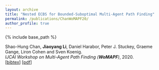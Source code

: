 ```yaml
---
layout: archive
title: "Nested ECBS for Bounded-Suboptimal Multi-Agent Path Finding"
permalink: /publications/ChanWoMAPF20/
author_profile: true
---
```


{% include base_path %}

Shao-Hung Chan, **Jiaoyang Li**, Daniel Harabor, Peter J. Stuckey, Graeme Gange, Liron Cohen and Sven Koenig.       
<i>IJCAI Workshop on Multi-Agent Path Finding (**WoMAPF**)</i>, 2020.      
[<a href="javascript:void(0)" onclick="(function(target, id) { if ($('#' + id).css('display') == 'block') { $('#' + id).hide('fast'); $(target).text('bibtex') } else { $('#' + id).show('fast'); $(target).text('bibtex▲') } })(this, 'bibtex-ChanWoMAPF20');">bibtex</a>]
[[pdf](https://jiaoyang-li.github.io/files/ChanWoMAPF20.pdf)]
<div id="bibtex-ChanWoMAPF20" style="display:none">
<pre>@inproceedings{ChanWoMAPF20,
  author    = {Shao-Hung Chan and Jiaoyang Li and Daniel Harabor and Peter J. Stuckey and Graeme Gange and Liron Cohen and Sven Koenig},
  title     = {Nested ECBS for Bounded-Suboptimal Multi-Agent Path Finding},
  booktitle = {IJCAI Workshop on Multi-Agent Path Finding},
  year      = {2020}
}
</pre></div> 